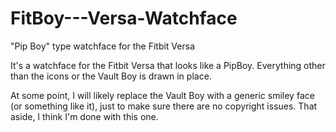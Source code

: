 # FitBoy---Versa-Watchface
"Pip Boy" type watchface for the Fitbit Versa

It's a watchface for the Fitbit Versa that looks like a PipBoy.
Everything other than the icons or the Vault Boy is drawn in place.

At some point, I will likely replace the Vault Boy with a generic smiley face (or something like it), just to make sure there are no copyright issues. That aside, I think I'm done with this one.

